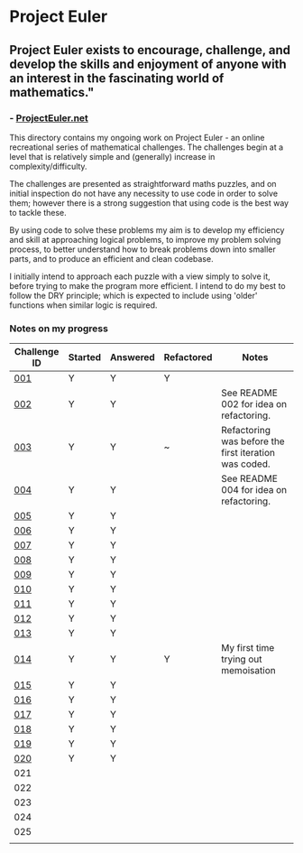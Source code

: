 # Project Euler

## Project Euler exists to encourage, challenge, and develop the skills and enjoyment of anyone with an interest in the fascinating world of mathematics."
###  - [ProjectEuler.net](https://projecteuler.net/)

This directory contains my ongoing work on Project Euler - an online recreational  series of mathematical challenges. The challenges begin at a level that is relatively simple and (generally) increase in complexity/difficulty.

The challenges are presented as straightforward maths puzzles, and on initial inspection do not have any necessity to use code in order to solve them; however there is a strong suggestion that using code is the best way to tackle these.

By using code to solve these problems my aim is to develop my efficiency and skill at approaching logical problems, to improve my problem solving process, to better understand how to break problems down into smaller parts, and to produce an efficient and clean codebase.

I initially intend to approach each puzzle with a view simply to solve it, before trying to make the program more efficient. I intend to do my best to follow the DRY principle; which is expected to include using 'older' functions when similar logic is required.

### Notes on my progress

|Challenge ID|Started|Answered|Refactored|Notes|
|---|---|---|---|---|
|[001](./DIR001_multiples_of_3_and_5/README.md)|Y|Y|Y||
|[002](./DIR002_even_fibonacci_numbers/README.md)|Y|Y||See README 002 for idea on refactoring.|
|[003](./DIR003_largest_prime_factor/README.md)|Y|Y|~|Refactoring was before the first iteration was coded.|
|[004](./DIR004_largest_palindrome_product/README.md)|Y|Y||See README 004 for idea on refactoring.|
|[005](./DIR005_smallest_multiple/README.md)|Y|Y|||
|[006](./DIR006_sum_square_difference/README.md)|Y|Y|||
|[007](./DIR007_10001st_prime/README.md)|Y|Y|||
|[008](./DIR008_largest_product_in_a_series/README.md)|Y|Y|||
|[009](./DIR009_special_pythagorean_triple/README.md)|Y|Y|||
|[010](./DIR010_summation_of_primes/README.md)|Y|Y|||
|[011](./DIR011_largest_product_in_a_grid/README.md)|Y|Y|||
|[012](./DIR012_highly_divisible_triangular_number/README.md)|Y|Y|||
|[013](./DIR013_large_sum/README.md)|Y|Y|||
|[014](./DIR014_longest_collatz_sequence/README.md)|Y|Y|Y|My first time trying out memoisation|
|[015](./DIR015_lattice_paths/README.md)|Y|Y|||
|[016](./DIR016_power_digit_sum/README.md)|Y|Y|||
|[017](./DIR017_number_letter_counts/README.md)|Y|Y|||
|[018](./DIR018_maximum_sum_path_I/README.md)|Y|Y|||
|[019](./DIR019_counting_sundays/README.md)|Y|Y|||
|[020](./DIR020_factorial_digit_sum/README.md)|Y|Y|||
|021|||||
|022|||||
|023|||||
|024|||||
|025|||||
||||||
